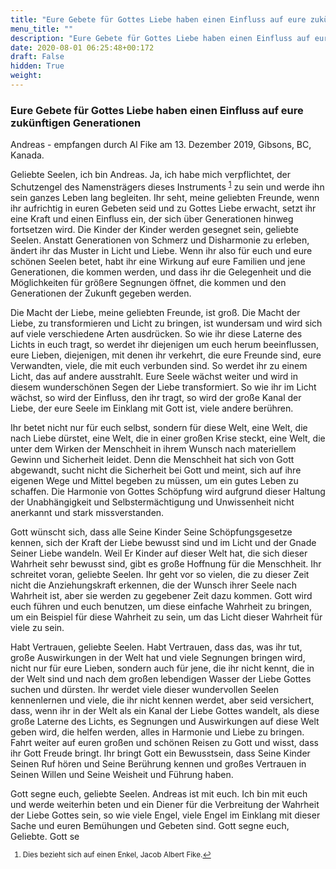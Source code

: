 ```yaml
---
title: "Eure Gebete für Gottes Liebe haben einen Einfluss auf eure zukünftigen Generationen"
menu_title: ""
description: "Eure Gebete für Gottes Liebe haben einen Einfluss auf eure zukünftigen Generationen"
date: 2020-08-01 06:25:48+00:172
draft: False
hidden: True
weight:
---
```

### Eure Gebete für Gottes Liebe haben einen Einfluss auf eure zukünftigen Generationen

Andreas - empfangen durch Al Fike am 13. Dezember 2019, Gibsons, BC, Kanada.

Geliebte Seelen, ich bin Andreas. Ja, ich habe mich verpflichtet, der Schutzengel des Namensträgers dieses Instruments <sup id="a1">[1](#f1)</sup> zu sein und werde ihn sein ganzes Leben lang begleiten. Ihr seht, meine geliebten Freunde, wenn ihr aufrichtig in euren Gebeten seid und zu Gottes Liebe erwacht, setzt ihr eine Kraft und einen Einfluss ein, der sich über Generationen hinweg fortsetzen wird. Die Kinder der Kinder werden gesegnet sein, geliebte Seelen. Anstatt Generationen von Schmerz und Disharmonie zu erleben, ändert ihr das Muster in Licht und Liebe. Wenn ihr also für euch und eure schönen Seelen betet, habt ihr eine Wirkung auf eure Familien und jene Generationen, die kommen werden, und dass ihr die Gelegenheit und die Möglichkeiten für größere Segnungen öffnet, die kommen und den Generationen der Zukunft gegeben werden.

Die Macht der Liebe, meine geliebten Freunde, ist groß. Die Macht der Liebe, zu transformieren und Licht zu bringen, ist wundersam und wird sich auf viele verschiedene Arten ausdrücken. So wie ihr diese Laterne des Lichts in euch tragt, so werdet ihr diejenigen um euch herum beeinflussen, eure Lieben, diejenigen, mit denen ihr verkehrt, die eure Freunde sind, eure Verwandten, viele, die mit euch verbunden sind. So werdet ihr zu einem Licht, das auf andere ausstrahlt. Eure Seele wächst weiter und wird in diesem wunderschönen Segen der Liebe transformiert. So wie ihr im Licht wächst, so wird der Einfluss, den ihr tragt, so wird der große Kanal der Liebe, der eure Seele im Einklang mit Gott ist, viele andere berühren.

Ihr betet nicht nur für euch selbst, sondern für diese Welt, eine Welt, die nach Liebe dürstet, eine Welt, die in einer großen Krise steckt, eine Welt, die unter dem Wirken der Menschheit in ihrem Wunsch nach materiellem Gewinn und Sicherheit leidet. Denn die Menschheit hat sich von Gott abgewandt, sucht nicht die Sicherheit bei Gott und meint, sich auf ihre eigenen Wege und Mittel begeben zu müssen, um ein gutes Leben zu schaffen. Die Harmonie von Gottes Schöpfung wird aufgrund dieser Haltung der Unabhängigkeit und Selbstermächtigung und Unwissenheit nicht anerkannt und stark missverstanden.

Gott wünscht sich, dass alle Seine Kinder Seine Schöpfungsgesetze kennen, sich der Kraft der Liebe bewusst sind und im Licht und der Gnade Seiner Liebe wandeln. Weil Er Kinder auf dieser Welt hat, die sich dieser Wahrheit sehr bewusst sind, gibt es große Hoffnung für die Menschheit. Ihr schreitet voran, geliebte Seelen. Ihr geht vor so vielen, die zu dieser Zeit nicht die Anziehungskraft erkennen, die der Wunsch ihrer Seele nach Wahrheit ist, aber sie werden zu gegebener Zeit dazu kommen. Gott wird euch führen und euch benutzen, um diese einfache Wahrheit zu bringen, um ein Beispiel für diese Wahrheit zu sein, um das Licht dieser Wahrheit für viele zu sein.

Habt Vertrauen, geliebte Seelen. Habt Vertrauen, dass das, was ihr tut, große Auswirkungen in der Welt hat und viele Segnungen bringen wird, nicht nur für eure Lieben, sondern auch für jene, die ihr nicht kennt, die in der Welt sind und nach dem großen lebendigen Wasser der Liebe Gottes suchen und dürsten. Ihr werdet viele dieser wundervollen Seelen kennenlernen und viele, die ihr nicht kennen werdet, aber seid versichert, dass, wenn ihr in der Welt als ein Kanal der Liebe Gottes wandelt, als diese große Laterne des Lichts, es Segnungen und Auswirkungen auf diese Welt geben wird, die helfen werden, alles in Harmonie und Liebe zu bringen. Fahrt weiter auf euren großen und schönen Reisen zu Gott und wisst, dass ihr Gott Freude bringt. Ihr bringt Gott ein Bewusstsein, dass Seine Kinder Seinen Ruf hören und Seine Berührung kennen und großes Vertrauen in Seinen Willen und Seine Weisheit und Führung haben.

Gott segne euch, geliebte Seelen. Andreas ist mit euch. Ich bin mit euch und werde weiterhin beten und ein Diener für die Verbreitung der Wahrheit der Liebe Gottes sein, so wie viele Engel, viele Engel im Einklang mit dieser Sache und euren Bemühungen und Gebeten sind. Gott segne euch, Geliebte. Gott se
<small>

1. <large id="f1"> Dies bezieht sich auf einen Enkel, Jacob Albert Fike.[↩](#a1)
